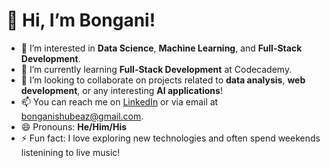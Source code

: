 # 👋 Hi, I’m Bongani!

- 👀 I’m interested in **Data Science**, **Machine Learning**, and **Full-Stack Development**.
- 🌱 I’m currently learning **Full-Stack Development** at Codecademy.
- 💞️ I’m looking to collaborate on projects related to **data analysis**, **web development**, or any interesting **AI applications**!
- 📫 You can reach me on [LinkedIn](https://www.linkedin.com/in/bonganishube) or via email at bonganishubeaz@gmail.com.
- 😄 Pronouns: **He/Him/His**
- ⚡ Fun fact: I love exploring new technologies and often spend weekends listenining to live music!

